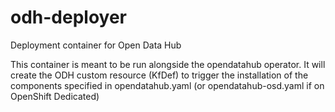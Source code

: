 # odh-deployer
Deployment container for Open Data Hub

This container is meant to be run alongside the opendatahub operator.
It will create the ODH custom resource (KfDef) to trigger the
installation of the components specified in opendatahub.yaml 
(or opendatahub-osd.yaml if on OpenShift Dedicated)
